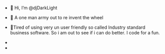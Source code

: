 - 👋 Hi, I’m @djDarkLight
- 👀 A one man army out to re invent the wheel 
- 🌱Tired of using very un user friendly so called Industry standard business software. So i am out to see if i can do better. I code for a fun.
-   


-

<!---
djDarkLight/djDarkLight is a ✨ special ✨ repository because its `README.md` (this file) appears on your GitHub profile.
You can click the Preview link to take a look at your changes.
--->
